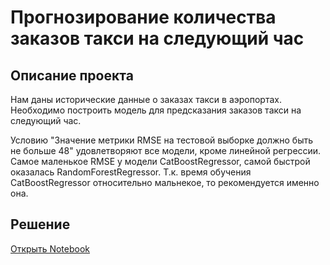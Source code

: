 # Прогнозирование количества заказов такси на следующий час
## Описание проекта

Нам даны исторические данные о заказах такси в аэропортах. Необходимо построить модель для предсказания заказов такси на следующий час.

Условию "Значение метрики RMSE на тестовой выборке должно быть не больше 48" удовлетворяют все модели, кроме линейной регрессии. Самое маленькое RMSE у модели CatBoostRegressor, самой быстрой оказалась RandomForestRegressor. Т.к. время обучения CatBoostRegressor относительно мальнекое, то рекомендуется именно она.
## Решение
[Открыть Notebook](https://github.com/S1udent/yandex-practicum/blob/main/12-Прогнозирование%20количества%20заказов%20такси%20на%20следующий%20час/Прогнозирование%20количества%20заказов%20такси%20на%20следующий%20час.ipynb)
